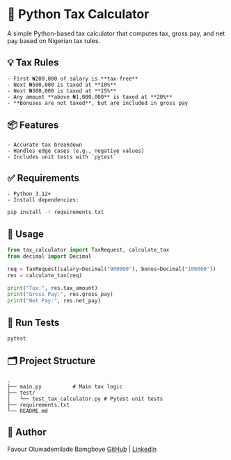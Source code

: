 # 🧮 Python Tax Calculator

A simple Python-based tax calculator that computes tax, gross pay, and net pay based on Nigerian tax rules.

## 💡 Tax Rules
```
- First ₦200,000 of salary is **tax-free**
- Next ₦500,000 is taxed at **10%**
- Next ₦300,000 is taxed at **15%**
- Any amount **above ₦1,000,000** is taxed at **20%**
- **Bonuses are not taxed**, but are included in gross pay
```

## 📦 Features
```
- Accurate tax breakdown
- Handles edge cases (e.g., negative values)
- Includes unit tests with `pytest`
```

## ✅ Requirements
```
- Python 3.12+
- Install dependencies:
```

```bash
pip install -r requirements.txt
```

## 🚀 Usage

```python
from tax_calculator import TaxRequest, calculate_tax
from decimal import Decimal

req = TaxRequest(salary=Decimal("900000"), bonus=Decimal("100000"))
res = calculate_tax(req)

print("Tax:", res.tax_amount)
print("Gross Pay:", res.gross_pay)
print("Net Pay:", res.net_pay)
```

## 🧪 Run Tests

```bash
pytest
```

## 🗂️ Project Structure

```
.
├── main.py          # Main tax logic
├── test/
│   └── test_tax_calculator.py # Pytest unit tests
├── requirements.txt
└── README.md
```

## 👤 Author

Favour Oluwademilade Bamgboye
[GitHub](https://github.com/iamagbacoder) | [LinkedIn](https://linkedin.com/in/iamAgbaCoder)

